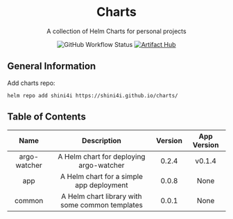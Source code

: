 <div align="center">

# Charts
A collection of Helm Charts for personal projects

![GitHub Workflow Status](https://img.shields.io/github/workflow/status/shini4i/charts/Release%20Charts)
[![Artifact Hub](https://img.shields.io/endpoint?url=https://artifacthub.io/badge/repository/shini4i)](https://artifacthub.io/packages/search?repo=shini4i)

</div>

## General Information
Add charts repo:
```
helm repo add shini4i https://shini4i.github.io/charts/
```

## Table of Contents
<!-- table_start -->
|     Name     |                    Description                    | Version | App Version |
|:------------:|:-------------------------------------------------:|:-------:|:-----------:|
| argo-watcher |      A Helm chart for deploying argo-watcher      |  0.2.4  |    v0.1.4   |
|     app      |     A Helm chart for a simple app deployment      |  0.0.8  |     None    |
|   common     | A Helm chart library with some common templates   |  0.0.1  |     None    |
<!-- table_end -->

